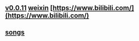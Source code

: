 ## [v0.0.11](https://github.com/littleflute/bilibili/edit/master/README.md) [weixin](https://github.com/littleflute/weixin) [https://www.bilibili.com/](https://www.bilibili.com/)
## [songs](https://github.com/littleflute/songs)

